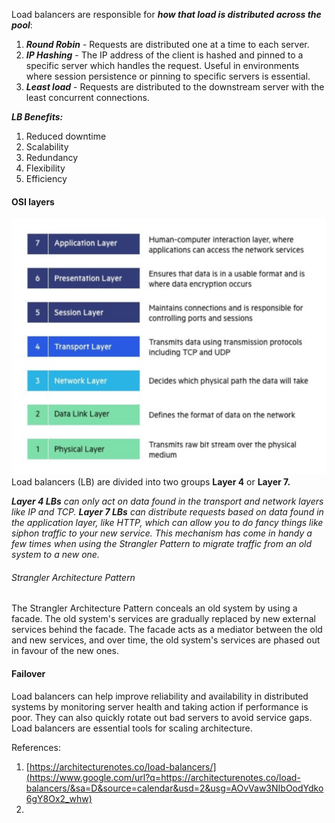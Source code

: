 
Load balancers are responsible for ***how that load is distributed across the pool***:
1. ***Round Robin*** - Requests are distributed one at a time to each server.
2. ***IP Hashing*** - The IP address of the client is hashed and pinned to a specific server which handles the request. Useful in environments where session persistence or pinning to specific servers is essential.
3. ***Least load*** - Requests are distributed to the downstream server with the least concurrent connections.

***LB Benefits:***
1. Reduced downtime
2. Scalability
3. Redundancy
4. Flexibility
5. Efficiency


#### OSI layers
![Pasted image 20230605111431](../../_Attachments/Pasted%20image%2020230605111431.png)
Load balancers (LB) are divided into two groups **Layer 4** or **Layer 7.** 

***Layer 4 LBs*** *can only act on data found in the transport and network layers like IP and TCP.* 
***Layer 7 LBs*** *can distribute requests based on data found in the application layer, like HTTP, which can allow you to do fancy things like siphon traffic to your new service. This mechanism has come in handy a few times when using the Strangler Pattern to migrate traffic from an old system to a new one.*

###### Strangler Architecture Pattern

The Strangler Architecture Pattern conceals an old system by using a facade. The old system's services are gradually replaced by new external services behind the facade. The facade acts as a mediator between the old and new services, and over time, the old system's services are phased out in favour of the new ones.

#### Failover

Load balancers can help improve reliability and availability in distributed systems by monitoring server health and taking action if performance is poor. They can also quickly rotate out bad servers to avoid service gaps. Load balancers are essential tools for scaling architecture.


References:
1. [https://architecturenotes.co/load-balancers/](https://www.google.com/url?q=https://architecturenotes.co/load-balancers/&sa=D&source=calendar&usd=2&usg=AOvVaw3NIbOodYdko6gY8Ox2_whw) 
2. 